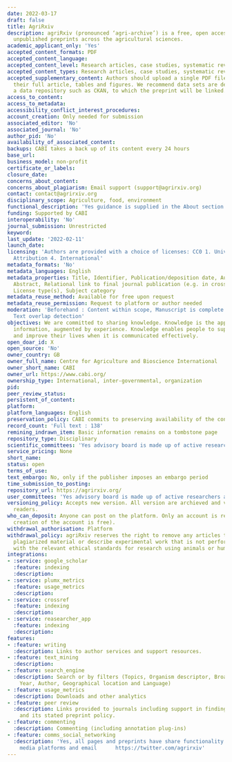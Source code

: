 ```yaml
---
date: 2022-03-17
draft: false
title: AgriRxiv
description: agriRxiv (pronounced ‘agri-archive’) is a free, open access source of
  unpublished preprints across the agricultural sciences.
academic_applicant_only: 'Yes'
accepted_content_formats: PDF
accepted_content_language:
accepted_content_level: Research articles, case studies, systematic reviews
accepted_content_types: Research articles, case studies, systematic reviews
accepted_supplementary_content: Authors should upload a single PDF file including
  their full article, tables and figures. We recommend data sets are deposited into
  a data repository such as CKAN, to which the preprint will be linked.
access_to_content:
access_to_metadata:
accessibility_conflict_interest_procedures:
account_creation: Only needed for submission
associated_editor: 'No'
associated_journal: 'No'
author_pid: 'No'
availability_of_associated_content:
backups: CABI takes a back up of its content every 24 hours
base_url:
business_model: non-profit
certificate_or_labels:
closure_date:
concerns_about_content:
concerns_about_plagiarism: Email support (support@agrirxiv.org)
contact: contact@agrirxiv.org
disciplinary_scope: Agriculture, food, environment
functional_description: 'Yes guidance is supplied in the About section : https://agrirxiv.org/about/'
funding: Supported by CABI
interoperability: 'No'
journal_submission: Unrestricted
keyword:
last_update: '2022-02-11'
launch_date:
licensing: 'Authors are provided with a choice of licenses: CC0 1. Universal, CC BY
  Attribution 4. International'
metadata_formats: 'No'
metadata_languages: English
metadata_properties: Title, Identifier, Publication/deposition date, Author name(s),
  Abstract, Relational link to final journal publication (e.g. in crossref metadata),
  License type(s), Subject category
metadata_reuse_method: Available for free upon request
metadata_reuse_permission: Request to platform or author needed
moderation: 'Beforehand : Content within scope, Manuscript is complete (methods, references),
  Text overlap detection'
objectives: We are committed to sharing knowledge. Knowledge is the application of
  information, augmented by experience. Knowledge enables people to support themselves
  and improve their lives when it is communicated effectively.
open_doar_id: X
open_source: 'No'
owner_country: GB
owner_full_name: Centre for Agriculture and Bioscience International
owner_short_name: CABI
owner_url: https://www.cabi.org/
ownership_type: International, inter-governmental, organization
pid:
peer_review_status:
persistent_of_content:
platform:
platform_languages: English
preservation_policy: CABI commits to preserving availability of the content
record_count: 'Full text : 138'
remining_indrawn_item: Basic information remains on a tombstone page
repository_type: Disciplinary
scientific_committees: 'Yes advisory board is made up of active researchers and users   Renewal of membership is based on regular discussion and confirmation of commitment'
service_pricing: None
short_name:
status: open
terms_of_use:
text_embargo: No, only if the publisher imposes an embargo period
time_submission_to_posting:
repository_url: https://agrirxiv.org/
user_committees: 'Yes advisory board is made up of active researchers and users   Renewal of membership is based on regular discussion and confirmation of commitment'
versioning_policy: Accepts new version. All version are archieved and visible for
  readers.
who_can_deposit: Anyone can post on the platform. Only an account is required ( The
  creation of the account is free).
withdrawal_authorisation: Platform
withdrawal_policy: agriRxiv reserves the right to remove any articles that contain
  plagiarized material or describe experimental work that is not performed in accordance
  with the relevant ethical standards for research using animals or human subjects
integrations:
- :service: google_scholar
  :feature: indexing
  :description:
- :service: plumx_metrics
  :feature: usage_metrics
  :description:
- :service: crossref
  :feature: indexing
  :description:
- :service: reasearcher_app
  :feature: indexing
  :description:
features:
- :feature: writing
  :description: Links to author services and support resources.
- :feature: text_mining
  :description:
- :feature: search_engine
  :description: Search or by filters (Topics, Organism descriptor, Broader Terms,
    Year, Author, Geographical location and Language)
- :feature: usage_metrics
  :description: Downloads and other analytics
- :feature: peer review
  :description: Links provided to journals including support in finding a journal
    and its stated preprint policy.
- :feature: commenting
  :description: Commenting (including annotation plug-ins)
- :feature: comms_social_networking
  :description: 'Yes, all pages and preprints have share functionality for all social
    media platforms and email      https://twitter.com/agrirxiv'
---
```



